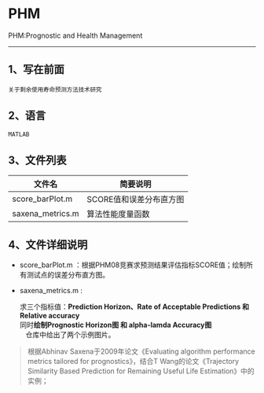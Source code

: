 # PHM
PHM:Prognostic and Health Management
_____
## 1、写在前面
    关于剩余使用寿命预测方法技术研究

## 2、语言
    MATLAB

## 3、文件列表
文件名 | 简要说明|
--------- |---------|
score_barPlot.m |SCORE值和误差分布直方图|
saxena_metrics.m |算法性能度量函数|

## 4、文件详细说明
* score_barPlot.m ：根据PHM08竞赛求预测结果评估指标SCORE值；绘制所有测试点的误差分布直方图。
* saxena_metrics.m : 

    求三个指标值：**Prediction Horizon、Rate of Acceptable Predictions 和 Relative accuracy**<br>
    同时**绘制Prognostic Horizon图 和 alpha-lamda Accuracy图**<br>
    仓库中给出了两个示例图片。       
> 根据Abhinav Saxena于2009年论文《Evaluating algorithm performance metrics tailored for prognostics》，结合T Wang的论文《Trajectory Similarity Based Prediction for Remaining Useful Life Estimation》中的实例；
        
